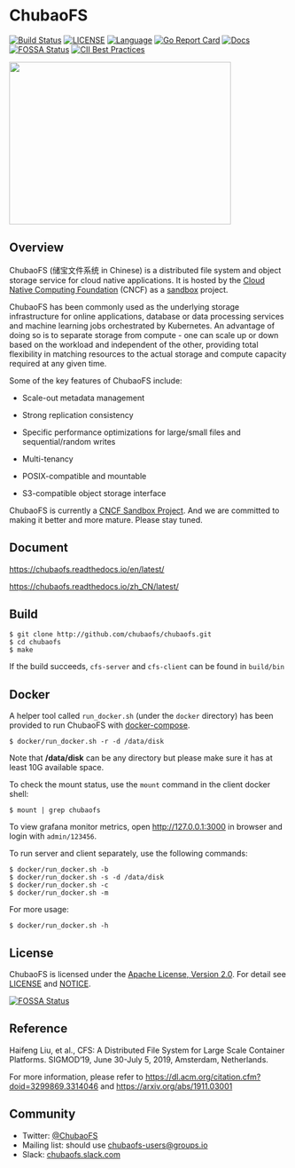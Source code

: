 # ChubaoFS

[![Build Status](https://travis-ci.org/chubaofs/chubaofs.svg?branch=master)](https://travis-ci.org/chubaofs/chubaofs)
[![LICENSE](https://img.shields.io/github/license/chubaofs/chubaofs.svg)](https://github.com/chubaofs/chubaofs/blob/master/LICENSE)
[![Language](https://img.shields.io/badge/Language-Go-blue.svg)](https://golang.org/)
[![Go Report Card](https://goreportcard.com/badge/github.com/chubaofs/chubaofs)](https://goreportcard.com/report/github.com/chubaofs/chubaofs)
[![Docs](https://readthedocs.org/projects/chubaofs/badge/?version=latest)](https://chubaofs.readthedocs.io/en/latest/?badge=latest)
[![FOSSA Status](https://app.fossa.io/api/projects/git%2Bgithub.com%2Fchubaofs%2Fcfs.svg?type=shield)](https://app.fossa.io/projects/git%2Bgithub.com%2Fchubaofs%2Fcfs?ref=badge_shield)
[![CII Best Practices](https://bestpractices.coreinfrastructure.org/projects/2761/badge)](https://bestpractices.coreinfrastructure.org/projects/2761)

<img src="https://user-images.githubusercontent.com/47099843/55525970-bf53d880-56c5-11e9-8c28-55d208859824.png" width="400" height="293" />

## Overview

ChubaoFS (储宝文件系统 in Chinese) is a distributed file system and object storage service for cloud native applications. It is hosted by the [Cloud Native Computing Foundation](https://cncf.io) (CNCF) as a [sandbox](https://www.cncf.io/sandbox-projects/) project.

ChubaoFS has been commonly used as the underlying storage infrastructure for online applications, database or data processing services and machine learning jobs orchestrated by Kubernetes. 
An advantage of doing so is to separate storage from compute - one can scale up or down based on the workload and independent of the other, providing total flexibility in matching resources to the actual storage and compute capacity required at any given time.


Some of the key features of ChubaoFS include:

- Scale-out metadata management

- Strong replication consistency

- Specific performance optimizations for large/small files and sequential/random writes

- Multi-tenancy

- POSIX-compatible and mountable

- S3-compatible object storage interface

ChubaoFS is currently a [CNCF Sandbox Project](https://www.cncf.io/sandbox-projects/). And we are committed to making it better and more mature. Please stay tuned. 


## Document

https://chubaofs.readthedocs.io/en/latest/

https://chubaofs.readthedocs.io/zh_CN/latest/

## Build


```
$ git clone http://github.com/chubaofs/chubaofs.git
$ cd chubaofs
$ make
```

If the build succeeds, `cfs-server` and `cfs-client` can be found in `build/bin`

## Docker

A helper tool called `run_docker.sh` (under the `docker` directory) has been provided to run ChubaoFS with [docker-compose](https://docs.docker.com/compose/).


```
$ docker/run_docker.sh -r -d /data/disk
```

Note that **/data/disk** can be any directory but please make sure it has at least 10G available space. 


To check the mount status, use the `mount` command in the client docker shell:

```
$ mount | grep chubaofs
```


To view grafana monitor metrics, open http://127.0.0.1:3000 in browser and login with `admin/123456`.
 
To run server and client separately, use the following commands:

```
$ docker/run_docker.sh -b
$ docker/run_docker.sh -s -d /data/disk
$ docker/run_docker.sh -c
$ docker/run_docker.sh -m
```

For more usage:

```
$ docker/run_docker.sh -h
```

## License

ChubaoFS is licensed under the [Apache License, Version 2.0](http://www.apache.org/licenses/LICENSE-2.0).
For detail see [LICENSE](LICENSE) and [NOTICE](NOTICE).

[![FOSSA Status](https://app.fossa.io/api/projects/git%2Bgithub.com%2Fchubaofs%2Fcfs.svg?type=large)](https://app.fossa.io/projects/git%2Bgithub.com%2Fchubaofs%2Fcfs?ref=badge_large)

## Reference

Haifeng Liu, et al., CFS: A Distributed File System for Large Scale Container Platforms. SIGMOD‘19, June 30-July 5, 2019, Amsterdam, Netherlands. 

For more information, please refer to https://dl.acm.org/citation.cfm?doid=3299869.3314046 and https://arxiv.org/abs/1911.03001

## Community

- Twitter: [@ChubaoFS](https://twitter.com/ChubaoFS)
- Mailing list: should use chubaofs-users@groups.io
- Slack: [chubaofs.slack.com](https://chubaofs.slack.com/)
